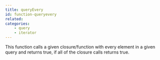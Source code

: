 ```yaml
---
title: queryEvery
id: function-queryevery
related:
categories:
    - query
    - iterator
---
```


This function calls a given closure/function with every element in a given query and returns true, if all of the closure calls returns true.